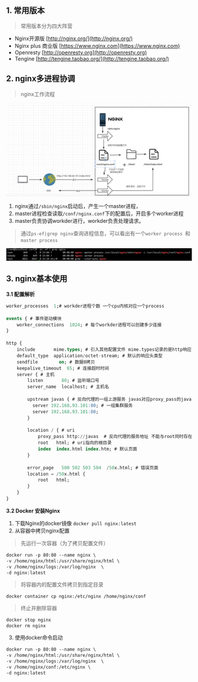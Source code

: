 ## 1. 常用版本
> 常用版本分为四大阵营

- Nginx开源版 [http://nginx.org/](http://nginx.org/)
- Nginx plus 商业版 [https://www.nginx.com](https://www.nginx.com)
- Openresty [http://openresty.org](http://openresty.org)
- Tengine [http://tengine.taobao.org/](http://tengine.taobao.org/)
## 2. nginx多进程协调
> nginx工作流程

![3m929](assets/3m929.png)

1. nginx通过`/sbin/nginx`启动后，产生一个master进程，
2. master进程检查读取`/conf/nginx.conf`下的配置后，开启多个worker进程
3. master负责协调workder进行，workder负责处理请求。
> 通过`ps-ef|grep nginx`查询进程信息，可以看出有一个`worker process `和 `master process`

![p2498](assets/p2498.png)
## 3. nginx基本使用
**3.1 配置解析**
```sql
worker_processes  1;# workder进程个数 一个cpu内核对应一个process

events { # 事件驱动模块
    worker_connections  1024; # 每个workder进程可以创建多少连接
}

http {
    include       mime.types; # 引入其他配置文件 mime.types记录的是http响应头类型
    default_type  application/octet-stream; # 默认的响应头类型    
    sendfile        on; # 数据0拷贝   
    keepalive_timeout  65; # 连接超时时间     
    server { # 主机
        listen       80; # 监听端口号
        server_name  localhost; # 主机名
        
        upstream javas { # 反向代理的一组上游服务 javas对应proxy_pass的java        
          server 192.168.93.101:80; # 一组集群服务          
          server 192.168.93.101:80;
        }
        
        location / { # uri
            proxy_pass http://javas  # 反向代理的服务地址 不能与root同时存在
            root   html; # uri指向的根目录
            index  index.html index.htm; # 默认页面
        }
        
        error_page   500 502 503 504  /50x.html; # 错误页面
        location = /50x.html {
            root   html;
        }        
    }
}
```
**3.2 Docker 安装Nginx**

1. 下载Nginx的docker镜像 `docker pull nginx:latest`
2. 从容器中拷贝nginx配置
> 先运行一次容器（为了拷贝配置文件）

```shell
docker run -p 80:80 --name nginx \
-v /home/nginx/html:/usr/share/nginx/html \
-v /home/nginx/logs:/var/log/nginx  \
-d nginx:latest
```
> 将容器内的配置文件拷贝到指定目录 

```shell
docker container cp nginx:/etc/nginx /home/nginx/conf
```
> 终止并删除容器

```shell
docker stop nginx
docker rm nginx
```

3. 使用docker命令启动
```shell
docker run -p 80:80 --name nginx \
-v /home/nginx/html:/usr/share/nginx/html \
-v /home/nginx/logs:/var/log/nginx  \
-v /home/nginx/conf:/etc/nginx \
-d nginx:latest
```
